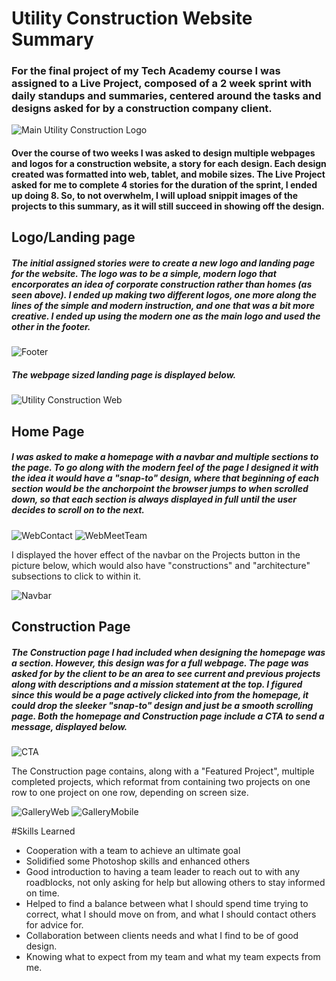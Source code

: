 # Utility Construction Website Summary

### For the final project of my Tech Academy course I was assigned to a Live Project, composed of a 2 week sprint with daily standups and summaries, centered around the tasks and designs asked for by a construction company client.

![Main Utility Construction Logo](https://github.com/MWKDawes/Utility_Construction_Website/assets/152348123/6bc0fb8c-2381-4c2b-8b7e-a7981e0445e2)


#### Over the course of two weeks I was asked to design multiple webpages and logos for a construction website, a story for each design. Each design created was formatted into web, tablet, and mobile sizes. The Live Project asked for me to complete 4 stories for the duration of the sprint, I ended up doing 8. So, to not overwhelm, I will upload snippit images of the projects to this summary, as it will still succeed in showing off the design.

## Logo/Landing page

##### The initial assigned stories were to create a new logo and landing page for the website. The logo was to be a simple, modern logo that encorporates an idea of corporate construction rather than homes (as seen above). I ended up making two different logos, one more along the lines of the simple and modern instruction, and one that was a bit more creative. I ended up using the modern one as the main logo and used the other in the footer.

![Footer](https://github.com/MWKDawes/Utility_Construction_Website/assets/152348123/ef3238fa-bccd-4583-817d-4efbe5c78238)


##### The webpage sized landing page is displayed below.

![Utility Construction Web](https://github.com/MWKDawes/Utility_Construction_Website/assets/152348123/7c1cb90b-ab41-4f5a-a4a5-c047ffb37971)


## Home Page

##### I was asked to make a homepage with a navbar and multiple sections to the page. To go along with the modern feel of the page I designed it with the idea it would have a "snap-to" design, where that beginning of each section would be the anchorpoint the browser jumps to when scrolled down, so that each section is always displayed in full until the user decides to scroll on to the next.

![WebContact](https://github.com/MWKDawes/Utility_Construction_Website/assets/152348123/66150a59-534c-4982-80c2-6496410c8301)
![WebMeetTeam](https://github.com/MWKDawes/Utility_Construction_Website/assets/152348123/e6f59487-7a99-4bc4-9ea2-7d023144edd8)

I displayed the hover effect of the navbar on the Projects button in the picture below, which would also have "constructions" and "architecture" subsections to click to within it.

![Navbar](https://github.com/MWKDawes/Utility_Construction_Website/assets/152348123/8a9c2e8a-9b77-4222-8742-48ed3ac610aa) 

## Construction Page

##### The Construction page I had included when designing the homepage was a section. However, this design was for a full webpage. The page was asked for by the client to be an area to see current and previous projects along with descriptions and a mission statement at the top. I figured since this would be a page actively clicked into from the homepage, it could drop the sleeker "snap-to" design and just be a smooth scrolling page. Both the homepage and Construction page include a CTA to send a message, displayed below. 

![CTA](https://github.com/MWKDawes/Utility_Construction_Website/assets/152348123/edcc2950-e413-41d0-b1ed-1a91e24051c2)

The Construction page contains, along with a "Featured Project", multiple completed projects, which reformat from containing two projects on one row to one project on one row, depending on screen size.

![GalleryWeb](https://github.com/MWKDawes/Utility_Construction_Website/assets/152348123/f424d747-333f-439b-92c0-1bb5b3f3122f)
![GalleryMobile](https://github.com/MWKDawes/Utility_Construction_Website/assets/152348123/49acba54-1600-4a27-8045-8fe0de1d0b53)

#Skills Learned

* Cooperation with a team to achieve an ultimate goal
* Solidified some Photoshop skills and enhanced others
* Good introduction to having a team leader to reach out to with any roadblocks, not only asking for help but allowing others to stay informed on time.
* Helped to find a balance between what I should spend time trying to correct, what I should move on from, and what I should contact others for advice for.
* Collaboration between clients needs and what I find to be of good design.
* Knowing what to expect from my team and what my team expects from me.
